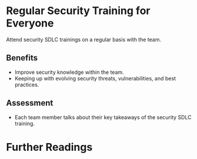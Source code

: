# Regular Security Training for Everyone

Attend security SDLC trainings on a regular basis with the team.

## Benefits

- Improve security knowledge within the team.
- Keeping up with evolving security threats, vulnerabilities, and best practices.

## Assessment

- Each team member talks about their key takeaways of the security SDLC training.

# Further Readings
